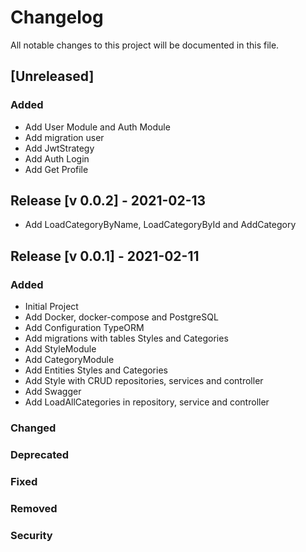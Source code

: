 # Changelog

All notable changes to this project will be documented in this file.

## [Unreleased]

### Added

- Add User Module and Auth Module
- Add migration user
- Add JwtStrategy
- Add Auth Login
- Add Get Profile

## Release [v 0.0.2] - 2021-02-13

- Add LoadCategoryByName, LoadCategoryById and AddCategory

## Release [v 0.0.1] - 2021-02-11

### Added

- Initial Project
- Add Docker, docker-compose and PostgreSQL
- Add Configuration TypeORM
- Add migrations with tables Styles and Categories
- Add StyleModule
- Add CategoryModule
- Add Entities Styles and Categories
- Add Style with CRUD repositories, services and controller
- Add Swagger
- Add LoadAllCategories in repository, service and controller

### Changed

### Deprecated

### Fixed

### Removed

### Security